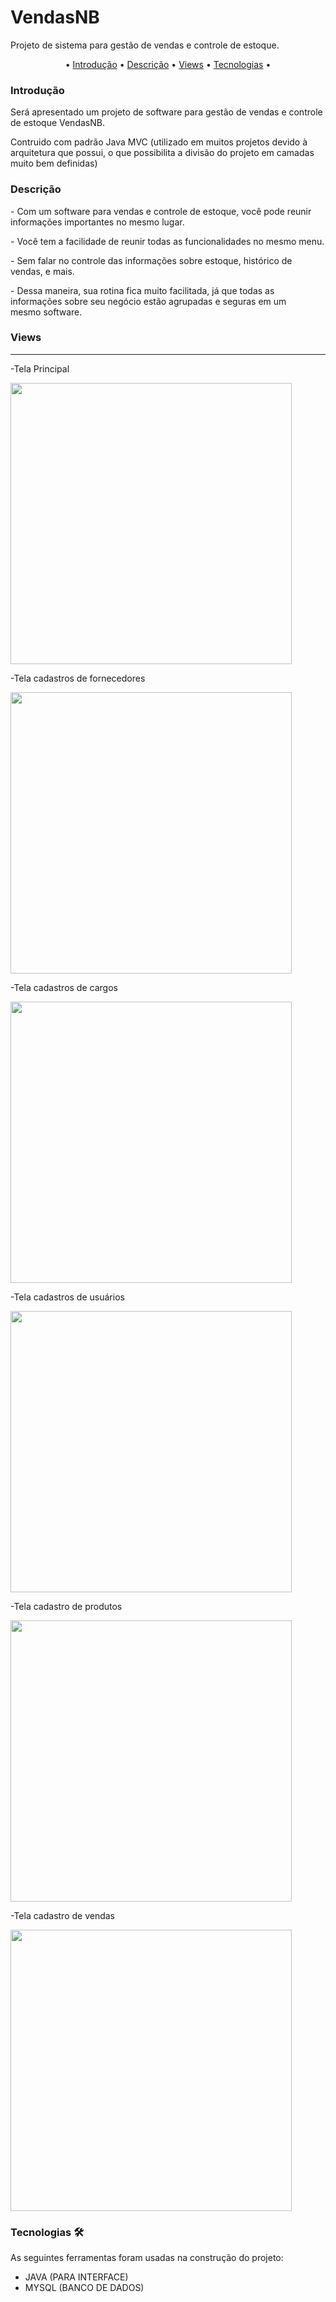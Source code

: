 # VendasNB
Projeto de sistema para gestão de vendas e controle de estoque.
<p align="center">
 • <a href="#introducao">Introdução</a> •
 <a href="#decricao">Descrição</a> •
 <a href="#views">Views</a> •
 <a href="#tecnologias">Tecnologias</a> • 
 
</p>

### Introdução
<p>Será apresentado um projeto de software para gestão de vendas e controle de estoque VendasNB.</p>
<p>Contruido com padrão Java MVC (utilizado em muitos projetos devido à arquitetura que possui, o que possibilita a divisão do projeto em camadas muito bem definidas) </p>

### Descrição
<p>- Com um software para vendas e controle de estoque, você pode reunir informações importantes no mesmo lugar.</p>
<p>- Você tem a facilidade de reunir todas as funcionalidades no mesmo menu.</p>
<p>- Sem falar no controle das informações sobre estoque, histórico de vendas, e mais.</p>
<p>- Dessa maneira, sua rotina fica muito facilitada, já que todas as informações sobre seu negócio estão agrupadas e seguras em um mesmo software.</p>

### Views
---

<p>-Tela Principal</p>
<img height="450em" src="https://raw.githubusercontent.com/Ingriid/vendasNB/main/imagens_software/principal.png"/>

<p>-Tela cadastros de fornecedores</p>
<img height="450em" src="https://raw.githubusercontent.com/Ingriid/vendasNB/main/imagens_software/fornecedores.png"/>

<p>-Tela cadastros de cargos</p>
<img height="450em" src="https://raw.githubusercontent.com/Ingriid/vendasNB/main/imagens_software/cargos.png"/>

<p>-Tela cadastros de usuários</p>
<img height="450em" src="https://raw.githubusercontent.com/Ingriid/vendasNB/main/imagens_software/usuario.png"/>

<p>-Tela cadastro de produtos</p>
<img height="450em" src="https://raw.githubusercontent.com/Ingriid/vendasNB/main/imagens_software/produtos.png"/>

<p>-Tela cadastro de vendas</p>
<img height="450em" src="https://raw.githubusercontent.com/Ingriid/vendasNB/main/imagens_software/vendas.png"/>

<h4 align="center"> 
	
</h4>

### Tecnologias 🛠

As seguintes ferramentas foram usadas na construção do projeto:

- JAVA (PARA INTERFACE)
- MYSQL (BANCO DE DADOS)
